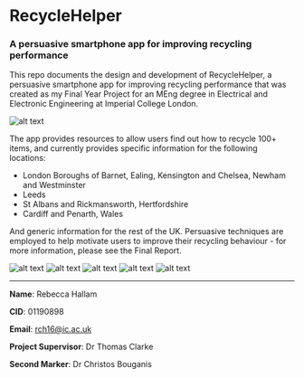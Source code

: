# RecycleHelper
### A persuasive smartphone app for improving recycling performance

This repo documents the design and development of RecycleHelper, a persuasive smartphone app for improving recycling performance that was created as my Final Year Project for an MEng degree in Electrical and Electronic Engineering at Imperial College London.

![alt text](https://github.com/rch16/FYP/blob/master/App%20Development/Version%203/App%20Screenshots/Onboarding.png)

The app provides resources to allow users find out how to recycle 100+ items, and currently provides specific information for the following locations:

* London Boroughs of Barnet, Ealing, Kensington and Chelsea, Newham and Westminster
* Leeds
* St Albans and Rickmansworth, Hertfordshire
* Cardiff and Penarth, Wales

And generic information for the rest of the UK. Persuasive techniques are employed to help motivate users to improve their recycling behaviour - for more information, please see the Final Report.


![alt text](https://github.com/rch16/FYP/blob/master/App%20Development/Version%203/App%20Screenshots/Homescreen.png)
![alt text](https://github.com/rch16/FYP/blob/master/App%20Development/Version%203/App%20Screenshots/Search.png)
![alt text](https://github.com/rch16/FYP/blob/master/App%20Development/Version%203/App%20Screenshots/Scan.png)
![alt text](https://github.com/rch16/FYP/blob/master/App%20Development/Version%203/App%20Screenshots/Symbols.png)
![alt text](https://github.com/rch16/FYP/blob/master/App%20Development/Version%203/App%20Screenshots/Locate.png)


----------------------------------------------


**Name**: Rebecca Hallam

**CID**: 01190898

**Email**: rch16@ic.ac.uk

**Project Supervisor**: Dr Thomas Clarke

**Second Marker**: Dr Christos Bouganis
